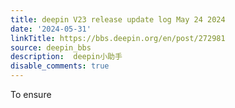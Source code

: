 ```yaml
---
title: deepin V23 release update log May 24 2024
date: '2024-05-31'
linkTitle: https://bbs.deepin.org/en/post/272981
source: deepin_bbs
description:  deepin小助手 
disable_comments: true
---
```

To ensure 
